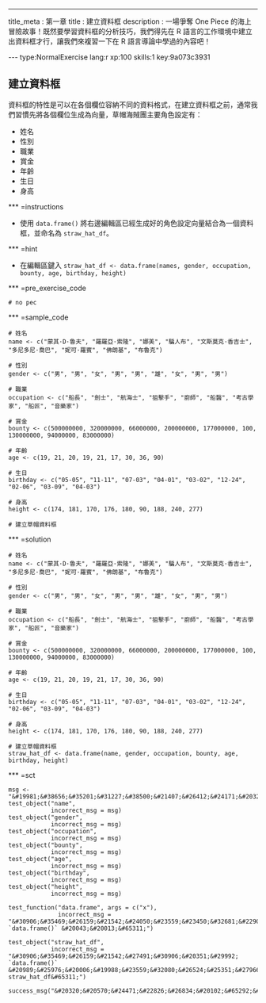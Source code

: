 ---
title_meta  : 第一章
title       : 建立資料框
description : 一場爭奪 One Piece 的海上冒險故事！既然要學習資料框的分析技巧，我們得先在 R 語言的工作環境中建立出資料框才行，讓我們來複習一下在 R 語言導論中學過的內容吧！

--- type:NormalExercise lang:r xp:100 skills:1 key:9a073c3931
## 建立資料框

資料框的特性是可以在各個欄位容納不同的資料格式，在建立資料框之前，通常我們習慣先將各個欄位生成為向量，草帽海賊團主要角色設定有：

- 姓名
- 性別
- 職業
- 賞金
- 年齡
- 生日
- 身高

*** =instructions
- 使用 `data.frame()` 將右邊編輯區已經生成好的角色設定向量結合為一個資料框，並命名為 `straw_hat_df`。

*** =hint
- 在編輯區鍵入 `straw_hat_df <- data.frame(names, gender, occupation, bounty, age, birthday, height)`

*** =pre_exercise_code
```{r}
# no pec
```

*** =sample_code
```{r}
# 姓名
name <- c("蒙其·D·魯夫", "羅羅亞·索隆", "娜美", "騙人布", "文斯莫克·香吉士", "多尼多尼·喬巴", "妮可·羅賓", "佛朗基", "布魯克")

# 性別
gender <- c("男", "男", "女", "男", "男", "雄", "女", "男", "男")

# 職業
occupation <- c("船長", "劍士", "航海士", "狙擊手", "廚師", "船醫", "考古學家", "船匠", "音樂家")

# 賞金
bounty <- c(500000000, 320000000, 66000000, 200000000, 177000000, 100, 130000000, 94000000, 83000000)

# 年齡
age <- c(19, 21, 20, 19, 21, 17, 30, 36, 90)

# 生日
birthday <- c("05-05", "11-11", "07-03", "04-01", "03-02", "12-24", "02-06", "03-09", "04-03")

# 身高
height <- c(174, 181, 170, 176, 180, 90, 188, 240, 277)

# 建立草帽資料框

```

*** =solution
```{r}
# 姓名
name <- c("蒙其·D·魯夫", "羅羅亞·索隆", "娜美", "騙人布", "文斯莫克·香吉士", "多尼多尼·喬巴", "妮可·羅賓", "佛朗基", "布魯克")

# 性別
gender <- c("男", "男", "女", "男", "男", "雄", "女", "男", "男")

# 職業
occupation <- c("船長", "劍士", "航海士", "狙擊手", "廚師", "船醫", "考古學家", "船匠", "音樂家")

# 賞金
bounty <- c(500000000, 320000000, 66000000, 200000000, 177000000, 100, 130000000, 94000000, 83000000)

# 年齡
age <- c(19, 21, 20, 19, 21, 17, 30, 36, 90)

# 生日
birthday <- c("05-05", "11-11", "07-03", "04-01", "03-02", "12-24", "02-06", "03-09", "04-03")

# 身高
height <- c(174, 181, 170, 176, 180, 90, 188, 240, 277)

# 建立草帽資料框
straw_hat_df <- data.frame(name, gender, occupation, bounty, age, birthday, height)
```

*** =sct
```{r}
msg <- "&#19981;&#38656;&#35201;&#31227;&#38500;&#21407;&#26412;&#24171;&#20320;&#23450;&#32681;&#22909;&#30340;&#21521;&#37327;&#21908;&#65281;"
test_object("name",
            incorrect_msg = msg)
test_object("gender",
            incorrect_msg = msg)
test_object("occupation",
            incorrect_msg = msg)
test_object("bounty",
            incorrect_msg = msg)
test_object("age",
            incorrect_msg = msg)
test_object("birthday",
            incorrect_msg = msg)
test_object("height",
            incorrect_msg = msg)

test_function("data.frame", args = c("x"),
              incorrect_msg = "&#30906;&#35469;&#26159;&#21542;&#24050;&#23559;&#23450;&#32681;&#22909;&#30340;&#21521;&#37327;&#25918;&#20837; `data.frame()` &#20043;&#20013;&#65311;")

test_object("straw_hat_df",
            incorrect_msg = "&#30906;&#35469;&#26159;&#21542;&#27491;&#30906;&#20351;&#29992; `data.frame()` &#20989;&#25976;&#20006;&#19988;&#23559;&#32080;&#26524;&#25351;&#27966;&#32102; straw_hat_df&#65311;")

success_msg("&#20320;&#20570;&#24471;&#22826;&#26834;&#20102;&#65292;&#35731;&#25105;&#20497;&#32380;&#32396;&#33322;&#21521;&#19979;&#19968;&#20491;&#23798;&#23996;&#65281;")
```
